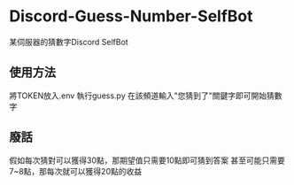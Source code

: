 # Discord-Guess-Number-SelfBot
某伺服器的猜數字Discord SelfBot

## 使用方法
將TOKEN放入.env
執行guess.py
在該頻道輸入"您猜到了"關鍵字即可開始猜數字
## 廢話
假如每次猜對可以獲得30點，那期望值只需要10點即可猜到答案
甚至可能只需要7~8點，那每次就可以獲得20點的收益
